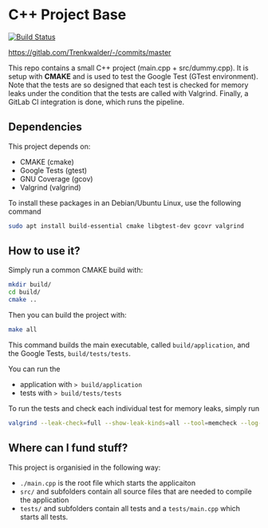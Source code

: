C++ Project Base
================
[![Build Status](https://gitlab.com/Trenkwalder/cpp-project-base/badges/master/pipeline.svg)](https://gitlab.com/Trenkwalder/cpp-project-base/-/commits/master)

https://gitlab.com/Trenkwalder/-/commits/master

This repo contains a small C++ project (main.cpp + src/dummy.cpp).
It is setup with **CMAKE** and is used to test the Google Test (GTest environment).
Note that the tests are so designed that each test is checked for memory leaks under the condition that the tests are called with Valgrind.
Finally, a GitLab CI integration is done, which runs the pipeline.

Dependencies
------------

This project depends on:
 - CMAKE (cmake)
 - Google Tests (gtest)
 - GNU Coverage (gcov)
 - Valgrind (valgrind)
 
 To install these packages in an Debian/Ubuntu Linux, use the following command 
```sh
sudo apt install build-essential cmake libgtest-dev gcovr valgrind
```


How to use it?
--------------

Simply run a common CMAKE build with:
```sh
mkdir build/
cd build/
cmake ..
```

Then you can build the project with:
```sh
make all
```
This command builds the main executable, called `build/application`, and the Google Tests, `build/tests/tests`.

You can run the 
 - application with `> build/application`
 - tests with `> build/tests/tests`
 
 
 To run the tests and check each individual test for memory leaks, simply run 
```sh
valgrind --leak-check=full --show-leak-kinds=all --tool=memcheck --log-file="build/tests_valgrind.log" build/tests/tests
```


Where can I fund stuff?
-----------------------

This project is organisied in the following way:
 - `./main.cpp` is the root file which starts the applicaiton
 - `src/` and subfolders contain all source files  that are needed to compile the application
 - `tests/` and subfolders contain all tests and a `tests/main.cpp` which starts all tests.
 
 
